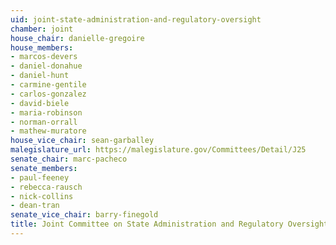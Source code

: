 ```yaml
---
uid: joint-state-administration-and-regulatory-oversight
chamber: joint
house_chair: danielle-gregoire
house_members:
- marcos-devers
- daniel-donahue
- daniel-hunt
- carmine-gentile
- carlos-gonzalez
- david-biele
- maria-robinson
- norman-orrall
- mathew-muratore
house_vice_chair: sean-garballey
malegislature_url: https://malegislature.gov/Committees/Detail/J25
senate_chair: marc-pacheco
senate_members:
- paul-feeney
- rebecca-rausch
- nick-collins
- dean-tran
senate_vice_chair: barry-finegold
title: Joint Committee on State Administration and Regulatory Oversight
---
```

